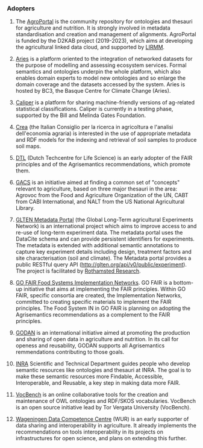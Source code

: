 ### Adopters
1. The [AgroPortal](http://agroportal.lirmm.fr/) is the community repository for ontologies and thesauri for agriculture and nutrition. It is strongly involved in metadata standardisation and creation and management of alignments. AgroPortal is funded by the D2KAB project (2019-2023), which aims at developing the agricultural linked data cloud, and supported by [LIRMM](https://www.lirmm.fr/).

2. [Aries](http://aries.integratedmodelling.org/) is a platform oriented to the integration of networked datasets for the purpose of modelling and assessing ecosystem services. Formal semantics and ontologies underpin the whole platform, which also enables domain experts to model new ontologies and so enlarge the domain coverage and the datasets accessed by the system. Aries is hosted by BC3, the Basque Centre for Climate Change (Aries).

3. [Caliper](http://stats-class.fao.uniroma2.it/caliper/) is a platform for sharing machine-friendly versions of ag-related statistical classifications. Caliper is currently in a testing phase, supported by the Bill and Melinda Gates Foundation.

4. [Crea](http://sito.entecra.it/portale/index2.php?lingua=IT&access_flag=0) (the Italian Consiglio per la ricerca in agricoltura e l'analisi dell'economia agraria) is interested in the use of appropriate metadata and RDF models for the indexing and retrieval of soil samples to produce soil maps.

5. [DTL](https://www.dtls.nl/) (Dutch Techcentre for Life Science) is an early adopter of the FAIR principles and of the Agrisemantics recommendations, which promote them.

6. [GACS](https://agrisemantics.org/#GACShome/) is an initiative aimed at finding a common set of "concepts" relevant to agriculture, based on three major thesauri in the area: Agrovoc from the Food and Agriculture Organization of the UN, CABT from CABI International, and NALT from the US National Agricultural Library.

7. [GLTEN Metadata Portal](https://glten.org/) (the Global Long-Term agricultural Experiments Network) is an international project which aims to improve access to and re-use of long-term experiment data. The metadata portal uses the DataCite schema and can provide persistent identifiers for experiments. The metadata is extended with additional semantic annotations to capture key experiment details including design, treatment factors and site characterisation (soil and climate). The Metadata portal provides a public RESTful query API (http://glten.org/api/v0/public/experiment). The project is facilitated by [Rothamsted Research](https://www.rothamsted.ac.uk/).  

8. [GO FAIR Food Systems Implementation Networks](https://www.go-fair.org/). GO FAIR is a bottom-up initiative that aims at implementing the FAIR principles. Within GO FAIR, specific consortia are created, the Implementation Networks, committed to creating specific materials to implement the FAIR principles. The Food System IN in GO FAIR is planning on adopting the Agrisemantics recommendations as a complement to the FAIR principles.

9. [GODAN](https://www.godan.info/) is an international initiative aimed at promoting the production and sharing of open data in agriculture and nutrition. In its call for openess and reusability, GODAN supports all Agrisemantics remmendations contributing to those goals.  

10. [INRA](https://ist.inra.fr/en/) Scientific and Technical Department guides people who develop semantic resources like ontologies and thesauri at INRA. The goal is to make these semantic resources more Findable, Accessible, Interoperable, and Reusable, a key step in making data more FAIR.

11. [VocBench](http://vocbench.uniroma2.it/) is an online collaborative tools for the creation and maintenance of OWL ontologies and RDF/SKOS vocabularies. VocBench is an open source initiative lead by Tor Vergata University (VocBench).

12. [Wageningen Data Competence Centre](https://www.wur.nl/en/Value-Creation-Cooperation/WDCC.htm) (WUR) is an early supporter of data sharing and interoperability in agriculture. It already implements the recommendations on tools interoperability in its projects on infrastructures for open science, and plans on extending this further.  
